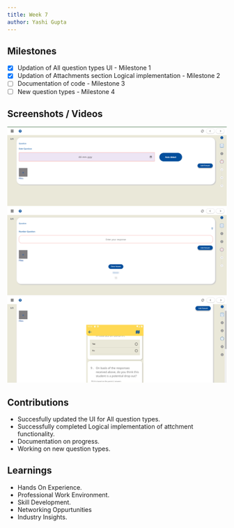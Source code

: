 ```yaml
---
title: Week 7
author: Yashi Gupta
---
```


## Milestones
- [x] Updation of All question types UI - Milestone 1
- [x] Updation of Attachments section Logical implementation - Milestone 2
- [ ] Documentation of code - Milestone 3
- [ ] New question types - Milestone 4

## Screenshots / Videos 
![New UI](<../../../../../images/Screenshot 2023-08-19 210111.png>)
![New UI](<../../../../../images/Screenshot 2023-08-19 210121.png>)
![Attachments](<../../../../../images/Screenshot 2023-08-19 210146.png>)

## Contributions
- Succesfully updated the UI for All question types.
- Successfully completed Logical implementation of attchment functionality.
- Documentation on progress.
- Working on new question types. 

## Learnings
- Hands On Experience.
- Professional Work Environment.
- Skill Development.
- Networking Oppurtunities
- Industry Insights.

